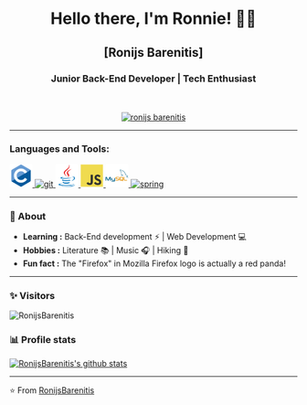 <h1 align="center"> Hello there, I'm Ronnie! 👨‍💻 </h1>

<h2 align="center"> [Ronijs Barenitis] </h2>

<h3 align="center">  Junior Back-End Developer | Tech Enthusiast </h3> <br>

<p align='center'>
<a href="https://www.linkedin.com/in/ronijs-barenitis/" target="blank"><img align="center" src="https://raw.githubusercontent.com/rahuldkjain/github-profile-readme-generator/master/src/images/icons/Social/linked-in-alt.svg" alt="ronijs barenitis" height="30" width="40" /></a>
</p>

---------------------------------------------------------------------------------------------------------------------------------------------------------------------------------

<h3 align="left">Languages and Tools:</h3>
<p align="left"> <a href="https://www.cprogramming.com/" target="_blank" rel="noreferrer"> <img src="https://raw.githubusercontent.com/devicons/devicon/master/icons/c/c-original.svg" alt="c" width="40" height="40"/> </a> <a href="https://git-scm.com/" target="_blank" rel="noreferrer"> <img src="https://www.vectorlogo.zone/logos/git-scm/git-scm-icon.svg" alt="git" width="40" height="40"/> </a> <a href="https://www.java.com" target="_blank" rel="noreferrer"> <img src="https://raw.githubusercontent.com/devicons/devicon/master/icons/java/java-original.svg" alt="java" width="40" height="40"/> </a> <a href="https://developer.mozilla.org/en-US/docs/Web/JavaScript" target="_blank" rel="noreferrer"> <img src="https://raw.githubusercontent.com/devicons/devicon/master/icons/javascript/javascript-original.svg" alt="javascript" width="40" height="40"/> </a> <a href="https://www.mysql.com/" target="_blank" rel="noreferrer"> <img src="https://raw.githubusercontent.com/devicons/devicon/master/icons/mysql/mysql-original-wordmark.svg" alt="mysql" width="40" height="40"/> </a>  <a href="https://spring.io/" target="_blank" rel="noreferrer"> <img src="https://www.vectorlogo.zone/logos/springio/springio-icon.svg" alt="spring" width="40" height="40"/> </a> </p>

---------------------------------------------------------------------------------------------------------------------------------------------------------------------------------
### 🤔 About
-  **Learning :** Back-End development :zap: | Web Development :computer:	
-  **Hobbies :** Literature :books: | Music :headphones: | Hiking 🥾
-  **Fun fact :** The "Firefox" in Mozilla Firefox logo is actually a red panda! 

---------------------------------------------------------------------------------------------------------------------------------------------------------------------------------
### ✨ Visitors 

<p align="left"> <img src="https://komarev.com/ghpvc/?username=RonijsBarenitis" alt="RonijsBarenitis" /> </p>

### 📊 Profile stats

[![RonijsBarenitis's github stats](https://github-readme-stats.vercel.app/api?username=RonijsBarenitis&show_icons=true&title_color=fff&icon_color=79ff97&text_color=9f9f9f&bg_color=151515)](https://github.com/SulthanNK/github-readme-stats)

-------------------------------------------------------------------------------------------------------------------------------------------------------------------------------

⭐️ From [RonijsBarenitis](http://www.github.com/RonijsBarenitis)
